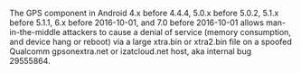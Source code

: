 The GPS component in Android 4.x before 4.4.4, 5.0.x before 5.0.2, 5.1.x before 5.1.1, 6.x before 2016-10-01, and 7.0 before 2016-10-01 allows man-in-the-middle attackers to cause a denial of service (memory consumption, and device hang or reboot) via a large xtra.bin or xtra2.bin file on a spoofed Qualcomm gpsonextra.net or izatcloud.net host, aka internal bug 29555864.